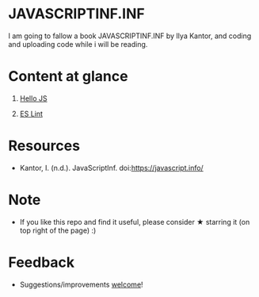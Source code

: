 # JAVASCRIPTINF.INF 

I am going to fallow a book JAVASCRIPTINF.INF by Ilya Kantor, and coding and uploading code while i will be reading.

# Content at glance

1. [Hello JS](https://github.com/vnikifirov/JavaScriptInf/tree/master/HelloJS)

2. [ES Lint](https://github.com/vnikifirov/JavaScriptInf/tree/master/ESLint)

# Resources

* Kantor, I. (n.d.). JavaScriptInf. doi:https://javascript.info/

# Note

* If you like this repo and find it useful, please consider ★ starring it (on top right of the page) :)

# Feedback
* Suggestions/improvements [welcome](https://github.com/vnikifirov/DotNet/issues)!
